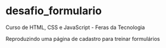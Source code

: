# desafio_formulario
 Curso de HTML, CSS e JavaScript - Feras da Tecnologia

 Reproduzindo uma página de cadastro para treinar formulários
